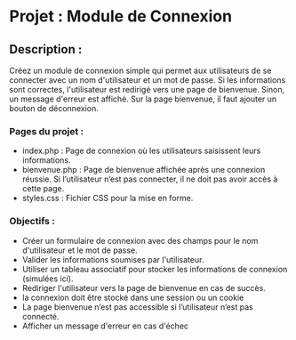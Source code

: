 # Projet : Module de Connexion

## Description : 

Créez un module de connexion simple qui permet aux utilisateurs de se
connecter avec un nom d'utilisateur et un mot de passe. Si les informations sont correctes,
l'utilisateur est redirigé vers une page de bienvenue. Sinon, un message d'erreur est affiché.
Sur la page bienvenue, il faut ajouter un bouton de déconnexion.


### Pages du projet :


* index.php : Page de connexion où les utilisateurs saisissent leurs informations.
* bienvenue.php : Page de bienvenue affichée après une connexion réussie. Si l’utilisateur
n’est pas connecter, il ne doit pas avoir accès à cette page.
* styles.css : Fichier CSS pour la mise en forme.

### Objectifs :

* Créer un formulaire de connexion avec des champs pour le nom d'utilisateur et le
mot de passe.
* Valider les informations soumises par l'utilisateur.
* Utiliser un tableau associatif pour stocker les informations de connexion (simulées
ici).
* Rediriger l'utilisateur vers la page de bienvenue en cas de succès.
* la connexion doit être stocké dans une session ou un cookie
* La page bienvenue n’est pas accessible si l’utilisateur n’est pas connecté.
* Afficher un message d'erreur en cas d'échec